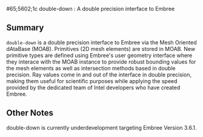 #65;5602;1c double-down : A double precision interface to Embree

## Summary

`double-down` is a double precision interface to Embree via the Mesh Oriented dAtaBase (MOAB). Primitives (2D mesh elements) are stored in MOAB. New primitive types are defined using Embree's user geometry interface where they interace with the MOAB instance to provide robust bounding values for the mesh elements as well as intersection methods based in double precision. Ray values come in and out of the interface in double precision, making them useful for scientific purposes while applying the speed provided by the dedicated team of Intel developers who have created Embree.


## Other Notes

double-down is currently underdevelopment targeting Embree Version 3.6.1.
